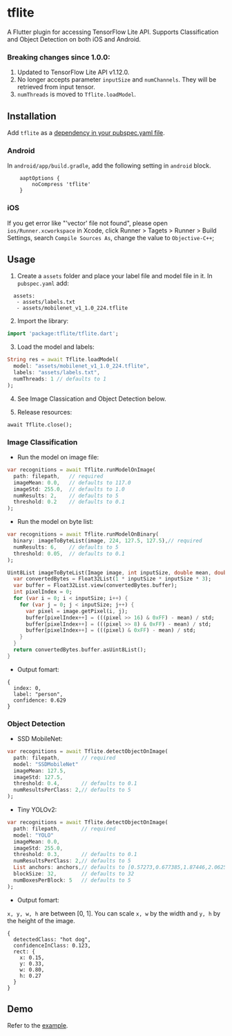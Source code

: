 # tflite

A Flutter plugin for accessing TensorFlow Lite API. Supports Classification and Object Detection on both iOS and Android.

### Breaking changes since 1.0.0:

1. Updated to TensorFlow Lite API v1.12.0.
2. No longer accepts parameter `inputSize` and `numChannels`. They will be retrieved from input tensor.
3. `numThreads` is moved to `Tflite.loadModel`.

## Installation

Add `tflite` as a [dependency in your pubspec.yaml file](https://flutter.io/using-packages/).

### Android

In `android/app/build.gradle`, add the following setting in `android` block.

```
    aaptOptions {
        noCompress 'tflite'
    }
```

### iOS

If you get error like "'vector' file not found", please open `ios/Runner.xcworkspace` in Xcode, click Runner > Tagets > Runner > Build Settings, search `Compile Sources As`, change the value to `Objective-C++`;

## Usage

1. Create a `assets` folder and place your label file and model file in it. In `pubspec.yaml` add:

```
  assets:
   - assets/labels.txt
   - assets/mobilenet_v1_1.0_224.tflite
```

2. Import the library:

```dart
import 'package:tflite/tflite.dart';
```

3. Load the model and labels:

```dart
String res = await Tflite.loadModel(
  model: "assets/mobilenet_v1_1.0_224.tflite",
  labels: "assets/labels.txt",
  numThreads: 1 // defaults to 1
);
```

4. See Image Classication and Object Detection below.

5. Release resources:

```
await Tflite.close();
```

### Image Classification

- Run the model on image file:

```dart
var recognitions = await Tflite.runModelOnImage(
  path: filepath,   // required
  imageMean: 0.0,   // defaults to 117.0
  imageStd: 255.0,  // defaults to 1.0
  numResults: 2,    // defaults to 5
  threshold: 0.2    // defaults to 0.1
);
```

- Run the model on byte list:

```dart
var recognitions = await Tflite.runModelOnBinary(
  binary: imageToByteList(image, 224, 127.5, 127.5),// required
  numResults: 6,    // defaults to 5
  threshold: 0.05,  // defaults to 0.1
);

Uint8List imageToByteList(Image image, int inputSize, double mean, double std) {
  var convertedBytes = Float32List(1 * inputSize * inputSize * 3);
  var buffer = Float32List.view(convertedBytes.buffer);
  int pixelIndex = 0;
  for (var i = 0; i < inputSize; i++) {
    for (var j = 0; j < inputSize; j++) {
      var pixel = image.getPixel(i, j);
      buffer[pixelIndex++] = (((pixel >> 16) & 0xFF) - mean) / std;
      buffer[pixelIndex++] = (((pixel >> 8) & 0xFF) - mean) / std;
      buffer[pixelIndex++] = (((pixel) & 0xFF) - mean) / std;
    }
  }
  return convertedBytes.buffer.asUint8List();
}

```

- Output fomart:
```
{
  index: 0,
  label: "person",
  confidence: 0.629
}
```

### Object Detection

- SSD MobileNet:

```dart
var recognitions = await Tflite.detectObjectOnImage(
  path: filepath,       // required
  model: "SSDMobileNet" 
  imageMean: 127.5,     
  imageStd: 127.5,      
  threshold: 0.4,       // defaults to 0.1
  numResultsPerClass: 2,// defaults to 5
);
```

- Tiny YOLOv2:

```dart
var recognitions = await Tflite.detectObjectOnImage(
  path: filepath,       // required
  model: "YOLO"         
  imageMean: 0.0,       
  imageStd: 255.0,      
  threshold: 0.3,       // defaults to 0.1
  numResultsPerClass: 2,// defaults to 5
  List anchors: anchors,// defaults to [0.57273,0.677385,1.87446,2.06253,3.33843,5.47434,7.88282,3.52778,9.77052,9.16828]
  blockSize: 32,        // defaults to 32
  numBoxesPerBlock: 5   // defaults to 5
);
```

- Output fomart:

`x, y, w, h` are between [0, 1]. You can scale `x, w` by the width and `y, h` by the height of the image.

```
{
  detectedClass: "hot dog",
  confidenceInClass: 0.123,
  rect: {
    x: 0.15,
    y: 0.33,
    w: 0.80,
    h: 0.27
  }
}
```

## Demo

Refer to the [example](https://github.com/shaqian/flutter_tflite/tree/master/example).
